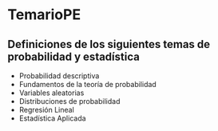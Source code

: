 # TemarioPE
## Definiciones de los siguientes temas de probabilidad y estadística
* Probabilidad descriptiva
* Fundamentos de la teoría de probabilidad
* Variables aleatorias
* Distribuciones de probabilidad
* Regresión Lineal
* Estadística Aplicada